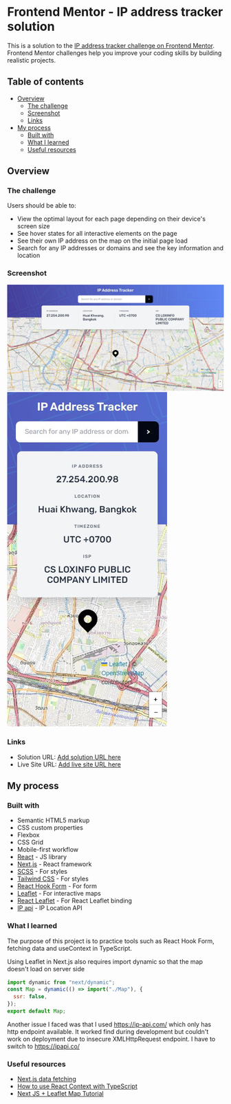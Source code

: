# Frontend Mentor - IP address tracker solution

This is a solution to the [IP address tracker challenge on Frontend Mentor](https://www.frontendmentor.io/challenges/ip-address-tracker-I8-0yYAH0). Frontend Mentor challenges help you improve your coding skills by building realistic projects.

## Table of contents

- [Overview](#overview)
  - [The challenge](#the-challenge)
  - [Screenshot](#screenshot)
  - [Links](#links)
- [My process](#my-process)
  - [Built with](#built-with)
  - [What I learned](#what-i-learned)
  - [Useful resources](#useful-resources)

## Overview

### The challenge

Users should be able to:

- View the optimal layout for each page depending on their device's screen size
- See hover states for all interactive elements on the page
- See their own IP address on the map on the initial page load
- Search for any IP addresses or domains and see the key information and location

### Screenshot

![](./screenshot.jpg)
![](./screenshot2.jpg)

### Links

- Solution URL: [Add solution URL here](https://your-solution-url.com)
- Live Site URL: [Add live site URL here](https://your-live-site-url.com)

## My process

### Built with

- Semantic HTML5 markup
- CSS custom properties
- Flexbox
- CSS Grid
- Mobile-first workflow
- [React](https://reactjs.org/) - JS library
- [Next.js](https://nextjs.org/) - React framework
- [SCSS](https://sass-lang.com/) - For styles
- [Tailwind CSS](https://tailwindcss.com/) - For styles
- [React Hook Form](https://react-hook-form.com/) - For form
- [Leaflet](https://leafletjs.com/) - For interactive maps
- [React Leaflet](https://react-leaflet.js.org/) - For React Leaflet binding
- [IP api](https://ipapi.co/) - IP Location API

### What I learned

The purpose of this project is to practice tools such as React Hook Form, fetching data and useContext in TypeScript.

Using Leaflet in Next.js also requires import dynamic so that the map doesn't load on server side

```js
import dynamic from "next/dynamic";
const Map = dynamic(() => import("./Map"), {
  ssr: false,
});
export default Map;
```

Another issue I faced was that I used https://ip-api.com/ which only has http endpoint available. It worked find during development but couldn't work on deployment due to insecure XMLHttpRequest endpoint. I have to switch to https://ipapi.co/

### Useful resources

- [Next.js data fetching](https://blog.devahoy.com/tutorials/learn-nextjs/05-data-fetching)
- [How to use React Context with TypeScript](https://blog.logrocket.com/how-to-use-react-context-typescript/)
- [Next JS + Leaflet Map Tutorial](https://www.youtube.com/watch?v=Ody2U-fJ580)
